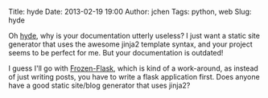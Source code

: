 Title: hyde
Date: 2013-02-19 19:00
Author: jchen
Tags: python, web
Slug: hyde

Oh [hyde][], why is your documentation utterly useless? I just want a
static site generator that uses the awesome jinja2 template syntax, and
your project seems to be perfect for me. But your documentation is
outdated!

I guess I'll go with [Frozen-Flask][], which is kind of a work-around,
as instead of just writing posts, you have to write a flask application
first. Does anyone have a good static site/blog generator that uses
jinja2?

  [hyde]: http://ringce.com/hyde
  [Frozen-Flask]: http://pythonhosted.org/Frozen-Flask/
